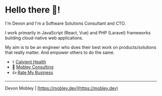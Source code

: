 # Hello there :wave:!
I'm Devon and I'm a Software Solutions Consultant and CTO. 

I work primarily in JavaScript (React, Vue) and PHP (Laravel) frameworks building cloud-native web applications.

My aim is to be an engineer who does their best work on products/solutions that really matter. And empower others to do the same.

- ⚕  [Calvient Health](https://www.calvient.com/)
- 💼 [Mobley Consulting](https://mobley.dev)
- 👍 [Rate My Business](https://ratemyidea.co)
---
Devon Mobley | [https://mobley.dev](https://mobley.dev)

